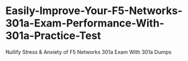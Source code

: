 # Easily-Improve-Your-F5-Networks-301a-Exam-Performance-With-301a-Practice-Test
Nullify Stress &amp; Anxiety of F5 Networks 301a Exam With 301a Dumps
